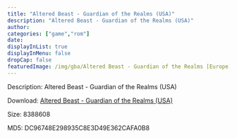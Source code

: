```yaml
---
title: "Altered Beast - Guardian of the Realms (USA)"
description: "Altered Beast - Guardian of the Realms (USA)"
author: 
categories: ["game","rom"]
date: 
displayInList: true
displayInMenu: false
dropCap: false
featuredImage: /img/gba/Altered Beast - Guardian of the Realms [Europe].jpg
---
```


Description: Altered Beast - Guardian of the Realms (USA)

Download: <a style="text-decoration:underline;" href="https://mega.nz/#!HXYmyaoZ!qhDrZ_Go7GacLEvxWv-0VUV6S0k5gf-eBO5idmLpXOU" target = "_blank" rel = "nofollow" > Altered Beast - Guardian of the Realms (USA)</a>

Size: 8388608

MD5: DC96748E298935C8E3D49E362CAFA0B8

